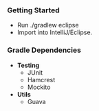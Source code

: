 ### Getting Started

- Run ./gradlew eclipse
- Import into IntelliJ/Eclipse.

### Gradle Dependencies

- **Testing**
	- JUnit
	- Hamcrest
	- Mockito
- **Utils**
	- Guava
